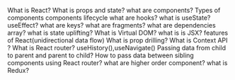 What is React?
What is props and state?
what are components?
Types of components
components lifecycle
what are hooks?
what is useState?
useEffect?
what are keys?
what are fragments?
what are dependencies array?
what is state uplifting?
What is Virtual DOM?
what is is JSX?
features of React(unidirectional data flow)
What is prop drilling?
What is Context API ?
What is React router?
useHistory(),useNavigate()
Passing data from child to parent and parent to child?
How to pass data between sibling components using React router?
what are higher order component?
what is Redux?